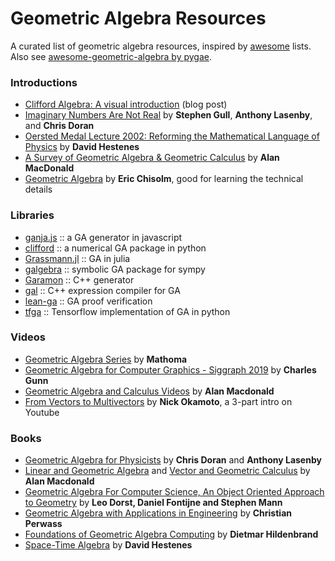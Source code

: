 # Geometric Algebra Resources

A curated list of geometric algebra resources, inspired by [awesome](https://github.com/sindresorhus/awesome) lists. Also see [awesome-geometric-algebra by pygae](https://github.com/pygae/awesome-geometric-algebra).

### Introductions

- [Clifford Algebra: A visual introduction](https://slehar.wordpress.com/2014/03/18/clifford-algebra-a-visual-introduction/) (blog post)
- [Imaginary Numbers Are Not Real](http://geometry.mrao.cam.ac.uk/wp-content/uploads/2015/02/ImagNumbersArentReal.pdf) by **Stephen Gull**, **Anthony Lasenby**, and **Chris Doran**
- [Oersted Medal Lecture 2002: Reforming the Mathematical Language of Physics](http://geocalc.clas.asu.edu/pdf/OerstedMedalLecture.pdf) by **David Hestenes**
- [A Survey of Geometric Algebra & Geometric Calculus](http://faculty.luther.edu/~macdonal/GA&GC.pdf) by **Alan MacDonald**
- [Geometric Algebra](http://arxiv.org/abs/1205.5935 "Geometric Algebra") by **Eric Chisolm**, good for learning the technical details

### Libraries

- [ganja.js](https://github.com/enkimute/ganja.js) :: a GA generator in javascript 
- [clifford](https://github.com/pygae/clifford) :: a numerical GA package in python
- [Grassmann.jl](https://github.com/chakravala/Grassmann.jl) :: GA in julia
- [galgebra](https://github.com/pygae/galgebra) :: symbolic GA package for sympy
- [Garamon](https://github.com/vincentnozick/garamon) :: C++ generator
- [gal](https://github.com/jeremyong/gal) :: C++ expression compiler for GA
- [lean-ga](https://github.com/pygae/lean-ga) :: GA proof verification
- [tfga](https://github.com/RobinKa/tfga) :: Tensorflow implementation of GA in python

### Videos

- [Geometric Algebra Series](https://www.youtube.com/playlist?list=PLpzmRsG7u_gqaTo_vEseQ7U8KFvtiJY4K) by **Mathoma**
- [Geometric Algebra for Computer Graphics - Siggraph 2019](https://www.youtube.com/watch?v=tX4H_ctggYo) by **Charles Gunn**
- [Geometric Algebra and Calculus Videos](https://www.youtube.com/channel/UCymE67THrWoeTABxzJm1wdg/videos) by **Alan Macdonald**
- [From Vectors to Multivectors](https://www.youtube.com/playlist?list=PLQ6JJNfj9jD_H3kUopCXkvvGoZqzYOzsV) by **Nick Okamoto**, a 3-part intro on Youtube

### Books

- [Geometric Algebra for Physicists](http://geometry.mrao.cam.ac.uk/2007/01/geometric-algebra-for-physicists/) by **Chris Doran** and **Anthony Lasenby**
- [Linear and Geometric Algebra](http://faculty.luther.edu/~macdonal/laga/index.html) and [Vector and Geometric Calculus](http://faculty.luther.edu/~macdonal/vagc/index.html) by **Alan Macdonald**
- [Geometric Algebra For Computer Science, An Object Oriented Approach to Geometry](http://www.geometricalgebra.net/) by **Leo Dorst, Daniel Fontijne and Stephen Mann**
- [Geometric Algebra with Applications in Engineering](http://link.springer.com/book/10.1007/978-3-540-89068-3) by **Christian Perwass**
- [Foundations of Geometric Algebra Computing](http://link.springer.com/book/10.1007/978-3-642-31794-1) by **Dietmar Hildenbrand**
- [Space-Time Algebra](http://www.springer.com/us/book/9783319184128) by **David Hestenes**
